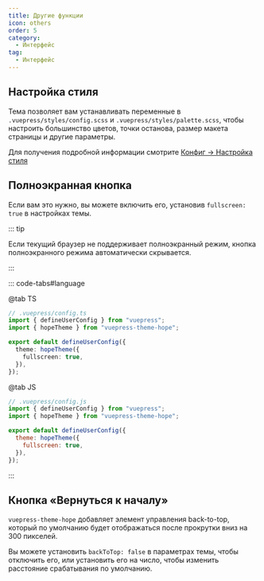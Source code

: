 ```yaml
---
title: Другие функции
icon: others
order: 5
category:
  - Интерфейс
tag:
  - Интерфейс
---
```


## Настройка стиля

Тема позволяет вам устанавливать переменные в `.vuepress/styles/config.scss` и `.vuepress/styles/palette.scss`, чтобы настроить большинство цветов, точки останова, размер макета страницы и другие параметры.

Для получения подробной информации смотрите [Конфиг → Настройка стиля](../../config/style.md)

## Полноэкранная кнопка

<ToggleFullScreenButton />

Если вам это нужно, вы можете включить его, установив `fullscreen: true` в настройках темы.

::: tip

Если текущий браузер не поддерживает полноэкранный режим, кнопка полноэкранного режима автоматически скрывается.

:::

::: code-tabs#language

@tab TS

```ts {7}
// .vuepress/config.ts
import { defineUserConfig } from "vuepress";
import { hopeTheme } from "vuepress-theme-hope";

export default defineUserConfig({
  theme: hopeTheme({
    fullscreen: true,
  }),
});
```

@tab JS

```js {7}
// .vuepress/config.js
import { defineUserConfig } from "vuepress";
import { hopeTheme } from "vuepress-theme-hope";

export default defineUserConfig({
  theme: hopeTheme({
    fullscreen: true,
  }),
});
```

:::

## Кнопка «Вернуться к началу»

`vuepress-theme-hope` добавляет элемент управления back-to-top, который по умолчанию будет отображаться после прокрутки вниз на 300 пикселей.

Вы можете установить `backToTop: false` в параметрах темы, чтобы отключить его, или установить его на число, чтобы изменить расстояние срабатывания по умолчанию.

<script setup lang="ts">
import ToggleFullScreenButton from "@theme-hope/modules/outlook/components/ToggleFullScreenButton.js";
</script>
